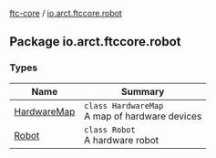 [ftc-core](../index.md) / [io.arct.ftccore.robot](./index.md)

## Package io.arct.ftccore.robot

### Types

| Name | Summary |
|---|---|
| [HardwareMap](-hardware-map/index.md) | `class HardwareMap`<br>A map of hardware devices |
| [Robot](-robot/index.md) | `class Robot`<br>A hardware robot |
